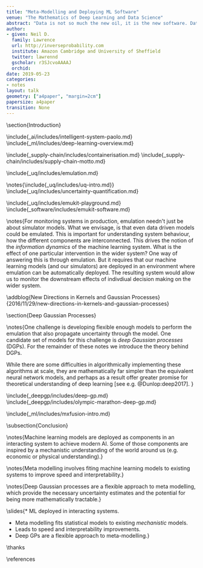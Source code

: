 ```yaml
---
title: "Meta-Modelling and Deploying ML Software"
venue: "The Mathematics of Deep Learning and Data Science"
abstract: "Data is not so much the new oil, it is the new software. Data driven  algorithms are increasingly present in continuously deployed production software. What challenges does this present and how can the mathematical sciences help?"
author:
- given: Neil D.
  family: Lawrence
  url: http://inverseprobability.com
  institute: Amazon Cambridge and University of Sheffield
  twitter: lawrennd
  gscholar: r3SJcvoAAAAJ
  orchid: 
date: 2019-05-23
categories:
- notes
layout: talk
geometry: ["a4paper", "margin=2cm"]
papersize: a4paper
transition: None
---
```


\section{Introduction}

\include{_ai/includes/intelligent-system-paolo.md}
\include{_ml/includes/deep-learning-overview.md}


\include{_supply-chain/includes/containerisation.md}
\include{_supply-chain/includes/supply-chain-motto.md}


\include{_uq/includes/emulation.md}

\notes{\include{_uq/includes/uq-intro.md}}
\include{_uq/includes/uncertainty-quantification.md}

\include{_uq/includes/emukit-playground.md}
\include{_software/includes/emukit-software.md}

\notes{For monitoring systems in production, emulation needn't just be about simulator models. What we envisage, is that even data driven models could be emulated. This is important for understanding system behaviour, how the different components are interconnected. This drives the notion of the *information dynamics* of the machine learning system. What is the effect of one particular intervention in the wider system? One way of answering this is through emulation. But it requires that our machine learning models (and our simulators) are deployed in an environment where emulation can be automatically deployed. The resulting system would allow us to monitor the downstream effects of indivdiual decision making on the wider system. 

\addblog{New Directions in Kernels and Gaussian Processes}{2016/11/29/new-directions-in-kernels-and-gaussian-processes}

\section{Deep Gaussian Processes}

\notes{One challenge is developing flexible enough models to perform the emulation that also propagate uncertainty through the model. One candidate set of models for this challenge is *deep Gaussian processes* (DGPs). For the remainder of these notes we introduce the theory behind DGPs. 

While there are some difficulties in algorithmically implementing these algorithms at scale, they are mathematically far simpler than the equivalent neural network models, and perhaps as a result offer greater promise for theoretical understanding of deep learning [see e.g. @Dunlop:deep2017]. }

\include{_deepgp/includes/deep-gp.md}
\include{_deepgp/includes/olympic-marathon-deep-gp.md}

\include{_ml/includes/mxfusion-intro.md}


\subsection{Conclusion}

\notes{Machine learning models are deployed as components in an interacting system to achieve modern AI. Some of those components are inspired by a mechanistic understanding of the world around us (e.g. economic or physical understanding).}

\notes{Meta modelling involves fiting machine learning models to existing systems to improve speed and interpretability.}

\notes{Deep Gaussian processes are a flexible approach to meta modelling, which provide the necessary uncertainty estimates and the potential for being more mathematically tractable.}

\slides{* ML deployed in interacting systems.
* Meta modelling fits statistical models to existing *mechanistic* models.
* Leads to speed and interpretability improvements.
* Deep GPs are a flexible approach to meta-modelling.}

\thanks

\references
